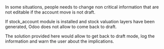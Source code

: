 In some situations, people needs to change non critical information that are
not editable if the account move is not draft.

If stock_account module is installed and stock valuation layers have been generated,
Odoo does not allow to come back to draft.

The solution provided here would allow to get back to draft mode, log the information
and warn the user about the implications.
